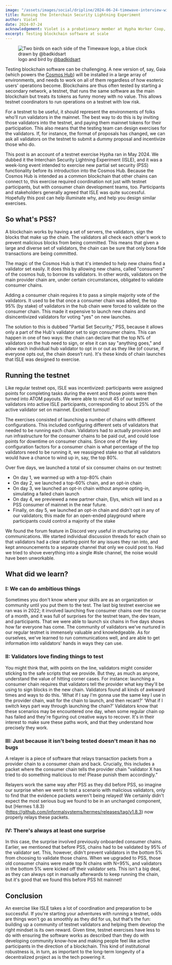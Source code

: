 ```yaml
---
image: "/assets/images/social/dripline/2024-06-24-timewave-interview-with-udit.webp"
title: Running the Interchain Security Lightning Experiment
author: Violet
date: 2024-07-24
acknowledgement: Violet is a probationary member at Hypha Worker Coop, and a test engineer on the Interchain practice area.
excerpt: Testing blockchain software at scale
---
```



<!-- replace with relevant image -->
<figure class='flex flex-column pb6'>
  <img src="{{ '/assets/images/posts/2024-06-24-timewave-with-udit.webp' | relative_url }}" alt="Two birds on each side of the Timewave logo, a blue clock drawn by @badkidsart" class="w-100 w-50-l br2 pb2">   
  <figcaption>
    logo and bird by <a href='https://twitter.com/badkidsart/'>@badkidsart</a>
  </figcaption>
</figure>

Testing blockchain software can be challenging. A new version of, say, Gaia (which powers the [Cosmos Hub](https://hub.cosmos.network/main)) will be installed in a large array of environments, and needs to work on all of them regardless of how esoteric users' operations become. Blockchains are thus often tested by starting a secondary network, a testnet, that runs the same software as the main blockchain but treats its tokens as funny money with no value. This allows testnet coordinators to run operations on a testnet with low risk.  

For a testnet to be useful, it should represent the environments of folks who'll run validators in the mainnet. The best way to do this is by inviting those validators into the testnet, and paying them mainnet tokens for their participation. This also means that the testing team can design exercises for the validators. If, for instance, the format of proposals has changed, we can ask all validators on the testnet to submit a dummy proposal and incentivize those who do.  

This post is an account of a testnet exercise Hypha ran in May 2024. We dubbed it the Interchain Security Lightning Experiment (ISLE), and it was a week-long event intended to exercise new partial set security (PSS) functionality before its introduction into the Cosmos Hub. Because the Cosmos Hub is intended as a common blockchain that other chains can connect to, this exercise required coordination not just with testnet participants, but with consumer chain development teams, too. Participants and stakeholders generally agreed that ISLE was quite successful. Hopefully this post can help illuminate why, and help you design similar exercises.  

## So what's PSS?

A blockchain works by having a set of servers, the validators, sign the blocks that make up the chain. The validators all check each other's work to prevent malicious blocks from being committed. This means that given a large and diverse set of validators, the chain can be sure that only bona fide transactions are being committed.  

The magic of the Cosmos Hub is that it's intended to help new chains find a validator set easily. It does this by allowing new chains, called "consumers" of the cosmos hub, to borrow its validators. In other words, validators on the main provider chain are, under certain circumstances, obligated to validate consumer chains.  

Adding a consumer chain requires it to pass a simple majority vote of the validators. It used to be that once a consumer chain was added, the top 95% (by stake) of validators in the hub chain were forced to validate on the consumer chain. This made it expensive to launch new chains and disincentivized validators for voting "yes" on new launches.  

The solution to this is dubbed "Partial Set Security," PSS, because it allows only a part of the Hub's validator set to sign consumer chains. This can happen in one of two ways: the chain can declare that the top N% of validators on the hub need to sign, or else it can say "anything goes," and allow each individual hub validator to opt in or out as they like (of course, if everyone opts out, the chain doesn’t run). It's these kinds of chain launches that ISLE was designed to exercise.  

## Running the testnet

Like regular testnet ops, ISLE was incentivized: participants were assigned points for completing tasks during the event and those points were then turned into ATOM payouts. We were able to recruit 45 of our testnet validators into active ISLE participants, corresponding to about 25% of the active validator set on mainnet. Excellent turnout!  

The exercises consisted of launching a number of chains with different configurations. This included configuring different sets of validators that needed to be running each chain. Validators had to actually provision and run infrastructure for the consumer chains to be paid out, and could lose points for downtime on consumer chains. Since one of the key configuration factors for a consumer chain is what percentage of the top validators need to be running it, we reassigned stake so that all validators would have a chance to wind up in, say, the top 80%.  

Over five days, we launched a total of six consumer chains on our testnet:
- On day 1, we warmed up with a top-80% chain
- On day 2, we launched a top-60% chain, and an opt-in chain
- On day 3, we launched an opt-in chain without anyone opting-in, simulating a failed chain launch
- On day 4, we previewed a new partner chain, Elys, which will land as a PSS consumer of mainnet in the near future.
- Finally, on day 5, we launched an opt-in chain and didn't opt in any of our validators; this made for an open-ended playground where participants could control a majority of the stake  

We found the forum feature in Discord very useful in structuring our communications. We started individual discussion threads for each chain so that validators had a clear starting point for any issues they ran into, and kept announcements to a separate channel that only we could post to. Had we tried to shove everything into a single #isle channel, the noise would have been unworkable.

## What did we learn?

### I: We can do ambitious things

Sometimes you don't know where your skills are as an organization or community until you put them to the test. The last big testnet exercise we ran was in 2022; it involved launching five consumer chains over the course of a month, and it was full of surprises for the testnet team, the dev team, and participants. That we were able to launch six chains in five days shows how far everyone has come. The community of validators we've nurtured in our regular testnet is immensely valuable and knowledgeable. As for ourselves, we've learned to run communications well, and are able to get information into validators' hands in ways they can use.  

### II: Validators love finding things to test

You might think that, with points on the line, validators might consider sticking to the safe scripts that we provide. But they, as much as anyone, understand the value of hitting corner cases. For instance: launching a consumer chain requires that validators tell the provider what key they'll be using to sign blocks in the new chain. Validators found all kinds of awkward times and ways to do this. ‘What if I say I'm gonna use the same key I use in the provider chain, wait for the chain to launch, and then recant?’ ‘What if I switch keys part way through launching the chain?’ Validators know that these scenarios may be encountered one day, when some regular chain op has failed and they're figuring out creative ways to recover. It's in their interest to make sure these paths work, and that they understand how precisely they work.  

### III: Just because it isn't being tested doesn't mean it has no bugs

A relayer is a piece of software that relays transaction packets from a provider chain to a consumer chain and back. Crucially, this includes a packet where the consumer chain tells the provider chain "validator X has tried to do something malicious to me! Please punish them accordingly."  

Relayers work the same way after PSS as they did before PSS, so imagine our surprise when we went to test a scenario with malicious validators, only to find that the evidence packets weren't being relayed! We certainly didn't expect the most serious bug we found to be in an unchanged component, but [Hermes 1.8.3}(https://github.com/informalsystems/hermes/releases/tag/v1.8.3) now properly relays these packets.

### IV: There's always at least one surprise

In this case, the surprise involved previously onboarded consumer chains. Earlier, we mentioned that before PSS, chains had to be validated by 95% of the validator set. This, however, didn't prevent validators in the bottom 5% from choosing to validate those chains. When we upgraded to PSS, those old consumer chains were made top N chains with N=95%, and validators in the bottom 5% were kicked off their validator sets. This isn't a big deal, as they can always opt in manually afterwards to keep running the chain, but it's good that we found this before PSS hit mainnet!  

## Conclusion

An exercise like ISLE takes a lot of coordination and preparation to be successful. If you're starting your adventures with running a testnet, odds are things won't go as smoothly as they did for us, but that's the fun: building up a community of testnet validators and helping them develop the right mindset is its own reward. Given time, testnet exercises have less to do with ensuring the software works as described than they do with developing community know-how and making people feel like active participants in the direction of a blockchain. This kind of institutional robustness is, in turn, as important to the long-term longevity of a decentralized project as is the tech powering it.
